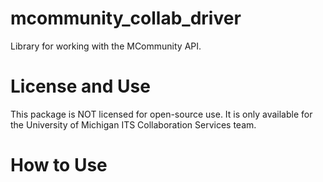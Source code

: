 # mcommunity_collab_driver
Library for working with the MCommunity API. 

# License and Use
This package is NOT licensed for open-source use. It is only available for the University of Michigan ITS Collaboration Services team.

# How to Use
